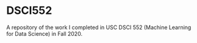 # DSCI552
 A repository of the work I completed in USC DSCI 552 (Machine Learning for Data Science) in Fall 2020.
